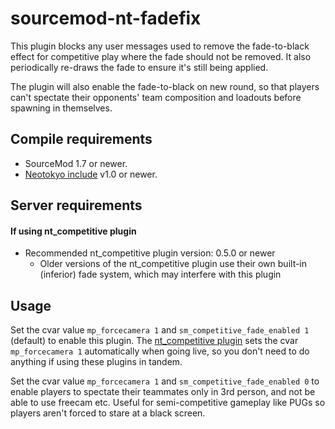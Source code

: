 # sourcemod-nt-fadefix

This plugin blocks any user messages used to remove the fade-to-black effect for competitive play where the fade should not be removed.
It also periodically re-draws the fade to ensure it's still being applied.

The plugin will also enable the fade-to-black on new round, so that players can't spectate their opponents' team composition and loadouts
before spawning in themselves.

## Compile requirements
* SourceMod 1.7 or newer.
* [Neotokyo include](https://github.com/softashell/sourcemod-nt-include) v1.0 or newer.

## Server requirements
#### If using nt_competitive plugin
* Recommended nt_competitive plugin version: 0.5.0 or newer
  * Older versions of the nt_competitive plugin use their own built-in (inferior) fade system, which may interfere with this plugin

## Usage
Set the cvar value `mp_forcecamera 1` and `sm_competitive_fade_enabled 1` (default) to enable this plugin. The [nt_competitive plugin](https://github.com/Rainyan/sourcemod-nt-competitive) sets the cvar `mp_forcecamera 1` automatically when going live, so you don't need to do anything if using these plugins in tandem.  

Set the cvar value `mp_forcecamera 1` and `sm_competitive_fade_enabled 0` to enable players to spectate their teammates only in 3rd person, and not be able to use freecam etc. Useful for semi-competitive gameplay like PUGs so players aren't forced to stare at a black screen.
